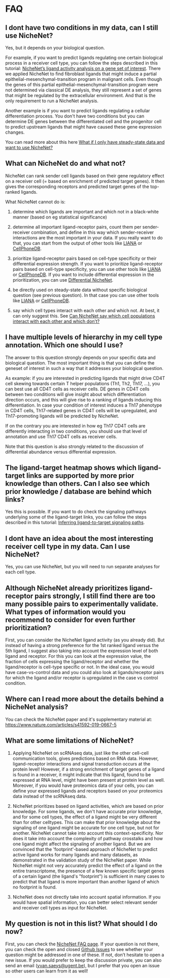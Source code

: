 # FAQ

## I dont have two conditions in my data, can I still use NicheNet?

Yes, but it depends on your biological question. 

For example, if you want to predict ligands regulating one certain biological process in a receiver cell type, you can follow the steps described in this tutorial: [NicheNet’s ligand activity analysis on a gene set of interest](https://github.com/saeyslab/nichenetr/blob/master/vignettes/ligand_activity_geneset.md). There we applied NicheNet to find fibroblast ligands that might induce a partial epithelial-mesenchymal-transition program in malignant cells. Even though the genes of this partial epithelial-mesenchymal-transition program were not determined via classical DE analysis, they still represent a set of genes that might be regulated by the extracellular environment. And that is the only requirement to run a NicheNet analysis.

Another example is if you want to predict ligands regulating a cellular differentiation process. You don't have two conditions but you can determine DE genes between the differentiated cell and the progenitor cell to predict upstream ligands that might have caused these gene expression changes.

You can read more about this here [What if I only have steady-state data and want to use NicheNet?]( https://github.com/saeyslab/nichenetr/blob/master/vignettes/faq.md#when-going-to-the-vignettes-i-see-you-require-differential-expression-between-two-conditions-what-if-i-only-have-steady-state-data-and-want-to-use-nichenet-cant-nichenet-be-used-to-find-ligand-receptor-pairs-in-steady-state)

## What can NicheNet do and what not?

NicheNet can rank sender cell ligands based on their gene regulatory effect on a receiver cell (= based on enrichment of predicted target genes). It then gives the corresponding receptors and predicted target genes of the top-ranked ligands.

What NicheNet cannot do is: 

1) determine which ligands are important and which not in a black-white manner (based on eg statistical significance)

2) determine all important ligand-receptor pairs, count them per sender-receiver combination, and define in this way which sender-receiver interactions are the most important in your data. If you really want to do that, you can start from the output of other tools like [LIANA](https://github.com/saezlab/liana) or [CellPhoneDB](https://www.cellphonedb.org/).

3) prioritize ligand-receptor pairs based on cell-type specificity or their differential expression strength. If you want to prioritize ligand-receptor pairs based on cell-type specificity, you can use other tools like [LIANA](https://github.com/saezlab/liana) or [CellPhoneDB](https://www.cellphonedb.org/). If you want to include differential expression in the prioritization, you can use [Differential NicheNet](https://github.com/saeyslab/nichenetr/blob/master/vignettes/differential_nichenet_pEMT.md).

4) be directly used on steady-state data without specific biological question (see previous question). In that case you can use other tools like [LIANA](https://github.com/saezlab/liana) or [CellPhoneDB](https://www.cellphonedb.org/).

5) say which cell types interact with each other and which not. At best, it can only suggest this. See [Can NicheNet say which cell populations interact with each other and which don’t?]( https://github.com/saeyslab/nichenetr/blob/master/vignettes/faq.md#can-nichenet-say-which-cell-populations-interact-with-each-other-and-which-dont)


## I have multiple levels of hierarchy in my cell type annotation. Which one should I use?

The answer to this question strongly depends on your specific data and biological question. The most important thing is that you can define the geneset of interest in such a way that it addresses your biological question.

As example: if you are interested in predicting ligands that might drive CD4T cell skewing towards certain T helper populations (Th1, Th2, Th17, ...), you can best use all CD4T cells as receiver cells. DE genes in CD4T cells between two conditions will give insight about which differentiation direction occurs, and this will give rise to a ranking of ligands inducing this differentiation. In case your condition of interest induces a Th17 phenotype in CD4T cells, Th17-related genes in CD4T cells will be upregulated, and Th17-promoting ligands will be predicted by NicheNet. 

If on the contrary you are interested in how eg Th17 CD4T cells are differently interacting in two conditions, you should use that level of annotation and use Th17 CD4T cells as receiver cells. 

Note that this question is also strongly related to the discussion of differential abundance versus differential expression. 

## The ligand-target heatmap shows which ligand-target links are supported by more prior knowledge than others. Can I also see which prior knowledge / database are behind which links?

Yes this is possible. If you want to do check the signaling pathways underlying some of the ligand-target links, you can follow the steps described in this tutorial: [Inferring ligand-to-target signaling paths](https://github.com/saeyslab/nichenetr/blob/master/vignettes/ligand_target_signaling_path.md).

## I dont have an idea about the most interesting receiver cell type in my data. Can I use NicheNet?

Yes, you can use NicheNet, but you will need to run separate analyses for each cell type.

## Although NicheNet already prioritizes ligand-receptor pairs strongly, I still find there are too many possible pairs to experimentally validate. What types of information would you recommend to consider for even further prioritization?

First, you can consider the NicheNet ligand activity (as you already did). But instead of having a strong preference for the 1st ranked ligand versus the 5th ligand, I suggest also taking into account the expression level of both ligand and receptor. For this you can look at the expression value, the fraction of cells expressing the ligand/receptor and whether the ligand/receptor is cell-type specific or not. In the ideal case, you would have case-vs-control data and you could also look at ligands/receptor pairs for which the ligand and/or receptor is upregulated in the case vs control condition. 

## Where can I read more about the details behind a NicheNet analysis?

You can check the NicheNet paper and it's supplementary material at: https://www.nature.com/articles/s41592-019-0667-5

## What are some limitations of NicheNet? 

1) Applying NicheNet on scRNAseq data, just like the other cell-cell communication tools, gives predictions based on RNA data. However, ligand-receptor interactions and signal transduction occurs at the protein level! However, if a strong enrichment of target genes of a ligand is found in a receiver, it might indicate that this ligand, found to be expressed at RNA level, might have been present at protein level as well. Moreover, if you would have proteomics data of your cells, you can define your expressed ligands and receptors based on your proteomics data instead of the scRNAseq data.

2) NicheNet prioritizes based on ligand activities, which are based on prior knowledge. For some ligands, we don't have accurate prior knowledge, and for some cell types, the effect of a ligand might be very different than for other celltypes. This can make that prior knowledge about the signaling of one ligand might be accurate for one cell type, but not for another. NicheNet cannot take into account this context-specificity. Nor does it take into account the complexity of pathway crosstalks and how one ligand might affect the signaling of another ligand. But we are convinced that the 'footprint'-based approach of NicheNet to predict active ligand works for many ligands and many datasets, as demonstrated in the validation study of the NicheNet paper. While NicheNet might not very accurately predict the effect of a ligand on the entire transcriptome, the presence of a few known specific target genes of a certain ligand (the ligand's "footprint") is sufficient in many cases to predict that that ligand is more important than another ligand of which no footprint is found.

3) NicheNet does not directly take into account spatial information. If you would have spatial information, you can better select relevant sender and receiver cell types as input for NicheNet.

## My question is not in this list? What should I do now?

First, you can check the [NicheNet FAQ page](https://github.com/saeyslab/nichenetr/blob/master/vignettes/faq.md).
If your question is not there, you can check the open and closed [Github Issues](https://github.com/saeyslab/nichenetr/issues) to see whether your question might be addressed in one of these. If not, don’t hesitate to open a new issue. If you would prefer to keep the discussion private, you can also send an email (yvan.saeys@ugent.be), but I prefer that you open an issue so other users can learn from it as well!
  